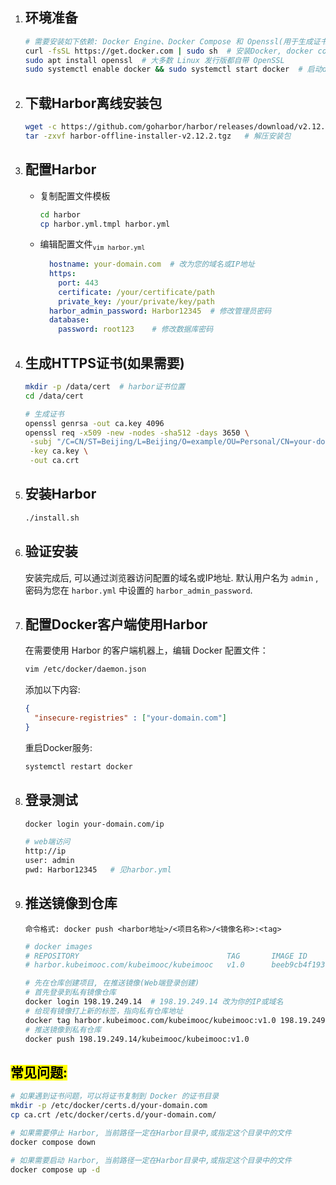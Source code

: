 1. ## 环境准备
    ```bash
    # 需要安装如下依赖: Docker Engine、Docker Compose 和 Openssl(用于生成证书)
    curl -fsSL https://get.docker.com | sudo sh  # 安装Docker, docker compose已经内置于docker engine中,因此不需额外安装
    sudo apt install openssl  # 大多数 Linux 发行版都自带 OpenSSL
    sudo systemctl enable docker && sudo systemctl start docker  # 启动docker服务并设置开机自启
    ```
2. ## 下载Harbor离线安装包
    ```bash
    wget -c https://github.com/goharbor/harbor/releases/download/v2.12.2/harbor-offline-installer-v2.12.2.tgz  # 可自行选择版本
    tar -zxvf harbor-offline-installer-v2.12.2.tgz   # 解压安装包
    ```
3. ## 配置Harbor
    - 复制配置文件模板
      ```bash
      cd harbor
      cp harbor.yml.tmpl harbor.yml
      ```
    - 编辑配置文件<sub>`vim harbor.yml`</sub>
      ```yaml
        hostname: your-domain.com  # 改为您的域名或IP地址
        https:
          port: 443
          certificate: /your/certificate/path
          private_key: /your/private/key/path
        harbor_admin_password: Harbor12345  # 修改管理员密码
        database:
          password: root123    # 修改数据库密码
      ```
4. ## 生成HTTPS证书(如果需要)
    ```bash
    mkdir -p /data/cert  # harbor证书位置
    cd /data/cert
    
    # 生成证书
    openssl genrsa -out ca.key 4096
    openssl req -x509 -new -nodes -sha512 -days 3650 \
     -subj "/C=CN/ST=Beijing/L=Beijing/O=example/OU=Personal/CN=your-domain.com" \
     -key ca.key \
     -out ca.crt
    ```
5. ## 安装Harbor
    ```bash
    ./install.sh
    ```
6. ## 验证安装
    安装完成后, 可以通过浏览器访问配置的域名或IP地址. 默认用户名为 `admin` , 密码为您在 `harbor.yml` 中设置的 `harbor_admin_password`.
7. ## 配置Docker客户端使用Harbor
    在需要使用 Harbor 的客户端机器上，编辑 Docker 配置文件：
    ```bash
    vim /etc/docker/daemon.json
    ```
    添加以下内容:
    ```json
    {
      "insecure-registries" : ["your-domain.com"]
    }
    ```
    重启Docker服务:
    ```bash
    systemctl restart docker
    ```
8. ## 登录测试
    ```bash
    docker login your-domain.com/ip

    # web端访问
    http://ip
    user: admin
    pwd: Harbor12345   # 见harbor.yml
    ```
9. ## 推送镜像到仓库
    `命令格式: docker push <harbor地址>/<项目名称>/<镜像名称>:<tag>`
   
    ```bash
    # docker images
    # REPOSITORY                                 TAG       IMAGE ID       CREATED          SIZE
    # harbor.kubeimooc.com/kubeimooc/kubeimooc   v1.0      beeb9cb4f193   30 minutes ago   64.4MB
    
    # 先在仓库创建项目, 在推送镜像(Web端登录创建)
    # 首先登录到私有镜像仓库
    docker login 198.19.249.14  # 198.19.249.14 改为你的IP或域名
    # 给现有镜像打上新的标签，指向私有仓库地址
    docker tag harbor.kubeimooc.com/kubeimooc/kubeimooc:v1.0 198.19.249.14/kubeimooc/kubeimooc:v1.0
    # 推送镜像到私有仓库
    docker push 198.19.249.14/kubeimooc/kubeimooc:v1.0
    ```
## <mark>常见问题:</mark>
```bash
# 如果遇到证书问题，可以将证书复制到 Docker 的证书目录
mkdir -p /etc/docker/certs.d/your-domain.com
cp ca.crt /etc/docker/certs.d/your-domain.com/

# 如果需要停止 Harbor, 当前路径一定在Harbor目录中,或指定这个目录中的文件
docker compose down

# 如果需要启动 Harbor, 当前路径一定在Harbor目录中,或指定这个目录中的文件
docker compose up -d
```
